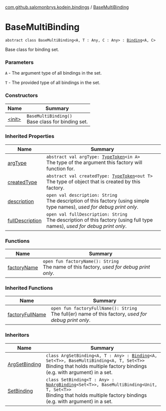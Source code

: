 [com.github.salomonbrys.kodein.bindings](../index.md) / [BaseMultiBinding](.)

# BaseMultiBinding

`abstract class BaseMultiBinding<A, T : Any, C : Any> : `[`Binding`](../-binding/index.md)`<A, C>`

Base class for binding set.

### Parameters

`A` - The argument type of all bindings in the set.

`T` - The provided type of all bindings in the set.

### Constructors

| Name | Summary |
|---|---|
| [&lt;init&gt;](-init-.md) | `BaseMultiBinding()`<br>Base class for binding set. |

### Inherited Properties

| Name | Summary |
|---|---|
| [argType](../-binding/arg-type.md) | `abstract val argType: `[`TypeToken`](../../com.github.salomonbrys.kodein/-type-token/index.md)`<in A>`<br>The type of the argument this factory will function for. |
| [createdType](../-binding/created-type.md) | `abstract val createdType: `[`TypeToken`](../../com.github.salomonbrys.kodein/-type-token/index.md)`<out T>`<br>The type of object that is created by this factory. |
| [description](../-binding/description.md) | `open val description: String`<br>The description of this factory (using simple type names), *used for debug print only*. |
| [fullDescription](../-binding/full-description.md) | `open val fullDescription: String`<br>The description of this factory (using full type names), *used for debug print only*. |

### Functions

| Name | Summary |
|---|---|
| [factoryName](factory-name.md) | `open fun factoryName(): String`<br>The name of this factory, *used for debug print only*. |

### Inherited Functions

| Name | Summary |
|---|---|
| [factoryFullName](../-binding/factory-full-name.md) | `open fun factoryFullName(): String`<br>The full(er) name of this factory, *used for debug print only*. |

### Inheritors

| Name | Summary |
|---|---|
| [ArgSetBinding](../-arg-set-binding/index.md) | `class ArgSetBinding<A, T : Any> : `[`Binding`](../-binding/index.md)`<A, Set<T>>, BaseMultiBinding<A, T, Set<T>>`<br>Binding that holds multiple factory bindings (e.g. with argument) in a set. |
| [SetBinding](../-set-binding/index.md) | `class SetBinding<T : Any> : `[`NoArgBinding`](../-no-arg-binding/index.md)`<Set<T>>, BaseMultiBinding<Unit, T, Set<T>>`<br>Binding that holds multiple factory bindings (e.g. with argument) in a set. |
